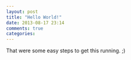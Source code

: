 ```yaml
---
layout: post
title: "Hello World!"
date: 2013-08-17 23:14
comments: true
categories: 
---
```

That were some easy steps to get this running. ;)
